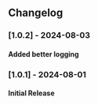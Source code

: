 ## Changelog

### [1.0.2] - 2024-08-03
#### Added better logging

### [1.0.1] - 2024-08-01

#### Initial Release

